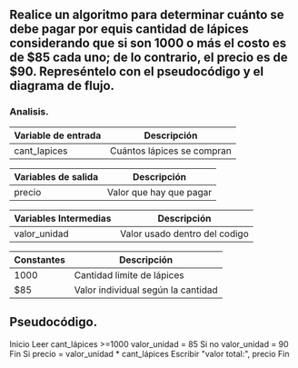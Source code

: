 ## Realice un algoritmo para determinar cuánto se debe pagar por equis cantidad de lápices considerando que si son 1000 o más el costo es de $85 cada uno; de lo contrario, el precio es de $90. Represéntelo con el pseudocódigo y el diagrama de flujo.

### Analisis.

| Variable de entrada | Descripción |
|---------------------|-------------|
|cant_lapices | Cuántos lápices se compran |

| Variables de salida | Descripción |
|---------------------|-------------|
|precio | Valor que hay que pagar |

| Variables Intermedias | Descripción |
|-----------------------|-------------|
|valor_unidad | Valor usado dentro del codigo |

| Constantes | Descripción |
|---------------------|-------------|
|1000 | Cantidad limite de lápices |
|$85 | Valor individual según la cantidad |

## Pseudocódigo.

Inicio
Leer cant_lápices >=1000
    valor_unidad = 85
Si no
    valor_unidad = 90
Fin Si
precio = valor_unidad * cant_lápices
Escribir "valor total:", precio
Fin

